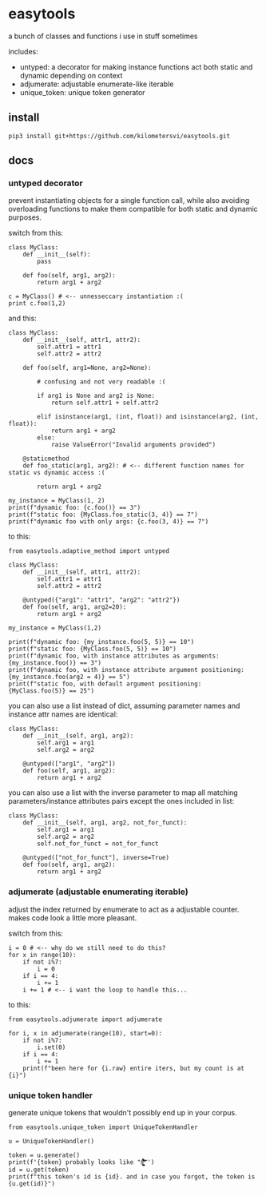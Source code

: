 # easytools

a bunch of classes and functions i use in stuff sometimes

includes:
- untyped: a decorator for making instance functions act both static and dynamic depending on context
- adjumerate: adjustable enumerate-like iterable
- unique_token: unique token generator

## install

```
pip3 install git+https://github.com/kilometersvi/easytools.git
```

## docs

### untyped decorator

prevent instantiating objects for a single function call, while also avoiding overloading functions to make them compatible for both static and dynamic purposes.

switch from this:

```
class MyClass:
    def __init__(self):
        pass

    def foo(self, arg1, arg2):
        return arg1 + arg2

c = MyClass() # <-- unnesseccary instantiation :(
print c.foo(1,2)

```

and this:

```
class MyClass:
    def __init__(self, attr1, attr2):
        self.attr1 = attr1
        self.attr2 = attr2

    def foo(self, arg1=None, arg2=None):

        # confusing and not very readable :(

        if arg1 is None and arg2 is None:
            return self.attr1 + self.attr2

        elif isinstance(arg1, (int, float)) and isinstance(arg2, (int, float)):
            return arg1 + arg2
        else:
            raise ValueError("Invalid arguments provided")

    @staticmethod
    def foo_static(arg1, arg2): # <-- different function names for static vs dynamic access :(

        return arg1 + arg2

my_instance = MyClass(1, 2)
print(f"dynamic foo: {c.foo()} == 3")
print(f"static foo: {MyClass.foo_static(3, 4)} == 7")
print(f"dynamic foo with only args: {c.foo(3, 4)} == 7")

```

to this:

```
from easytools.adaptive_method import untyped

class MyClass:
    def __init__(self, attr1, attr2):
        self.attr1 = attr1
        self.attr2 = attr2

    @untyped({"arg1": "attr1", "arg2": "attr2"})
    def foo(self, arg1, arg2=20):
        return arg1 + arg2

my_instance = MyClass(1,2)

print(f"dynamic foo: {my_instance.foo(5, 5)} == 10")
print(f"static foo: {MyClass.foo(5, 5)} == 10")
print(f"dynamic foo, with instance attributes as arguments: {my_instance.foo()} == 3")
print(f"dynamic foo, with instance attribute argument positioning: {my_instance.foo(arg2 = 4)} == 5")
print(f"static foo, with default argument positioning: {MyClass.foo(5)} == 25")
```

you can also use a list instead of dict, assuming parameter names and instance attr names are identical:

```
class MyClass:
    def __init__(self, arg1, arg2):
        self.arg1 = arg1
        self.arg2 = arg2

    @untyped(["arg1", "arg2"])
    def foo(self, arg1, arg2):
        return arg1 + arg2

```

you can also use a list with the inverse parameter to map all matching parameters/instance attributes pairs except the ones included in list:

```
class MyClass:
    def __init__(self, arg1, arg2, not_for_funct):
        self.arg1 = arg1
        self.arg2 = arg2
        self.not_for_funct = not_for_funct

    @untyped(["not_for_funct"], inverse=True)
    def foo(self, arg1, arg2):
        return arg1 + arg2
```

### adjumerate (adjustable enumerating iterable)

adjust the index returned by enumerate to act as a adjustable counter. makes code look a little more pleasant.

switch from this:

```
i = 0 # <-- why do we still need to do this?
for x in range(10):
    if not i%7:
        i = 0
    if i == 4:
        i += 1
    i += 1 # <-- i want the loop to handle this...
```

to this:

```
from easytools.adjumerate import adjumerate

for i, x in adjumerate(range(10), start=0):
    if not i%7:
        i.set(0)
    if i == 4:
        i += 1
    print(f"been here for {i.raw} entire iters, but my count is at {i}")
```

### unique token handler

generate unique tokens that wouldn't possibly end up in your corpus.

```
from easytools.unique_token import UniqueTokenHandler

u = UniqueTokenHandler()

token = u.generate()
print(f'{token} probably looks like "$̶͇̖͍̹͈̮̦͙͔̗͈͉͖̬̪̌͌͐͊̀̎͌̀́̓͋̎̎̾̈́̍̔̽̕͝͝ͅ"')
id = u.get(token)
print(f"this token's id is {id}. and in case you forgot, the token is {u.get(id)}")
```
